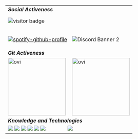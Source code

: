 
<table align="center">
<tbody>
<tr>
<td>
    <i><b>Social Activeness</b></i>

![visitor badge](https://visitor-badge.glitch.me/badge?page_id=Csabusr.visitor-badge)
</td>
</tr>
<tr>
<td>

[![spotify-github-profile](https://spotify-github-profile.vercel.app/api/view?uid=21jhc4sqkncn446f4ekei4izy&cover_image=true&theme=natemoo-re&bar_color=53b14f&bar_color_cover=false)](https://spotify-github-profile.vercel.app/api/view?uid=21jhc4sqkncn446f4ekei4izy&redirect=true)
</td>
<td>

![Discord Banner 2](https://discordapp.com/api/guilds/488813043275268108/widget.png?style=banner2)
</td>
</tr>
<tr>
<td colspan="2" >
<i><b>Git Activeness</b></i>
</td>
</tr>
<tr>
<td>
    <img src="https://github-readme-stats.vercel.app/api/top-langs?username=Csabusr&show_icons=true&locale=en&layout=compact&theme=chartreuse-dark" alt="ovi" height="180" />
</td>
<td style="border-collapse:collapse; border: none !important;">
    <img src="https://github-readme-stats.vercel.app/api?username=Csabusr&show_icons=true&locale=en&theme=chartreuse-dark" alt="ovi" height="180"/>
</td>
</tr>
<tr>
<td colspan="2" >
<i><b>Knowledge and Technologies</b></i>
</td>
</tr>
<tr style="border-collapse:collapse; border: none !important;">
<td colspan="2" style="border-collapse:collapse; border: none !important;">
<img src="https://img.shields.io/badge/c++%20-%2314354C.svg?&style=for-the-badge&logo=c++&logoColor=white">
<img src="https://img.shields.io/badge/csharp%20-%2314354C.svg?&style=for-the-badge&logo=csharp&logoColor=white">
<img src="https://img.shields.io/badge/wpf%20-%2314354C.svg?&style=for-the-badge&logo=&logoColor=white">
<img src="https://img.shields.io/badge/xamarin%20-%2314354C.svg?&style=for-the-badge&logo=xamarin&logoColor=white">
<img src="https://img.shields.io/badge/Java%20-%2314354C.svg?&style=for-the-badge&logo=java&logoColor=white">
<img src="https://img.shields.io/badge/Javascript%20-%2314354C.svg?&style=for-the-badge&logo=javascript&logoColor=white">
<img src="">
<img src="">
<img src="">
<img src="">
<img src="">
<img src="">
<img src="">
<img src="">
<img src="">
<img src="">
<img src="">
<img src="">
<img src="">
<img src="">
<img src="">
<img src="https://img.shields.io/badge/latex%20-%2314354C.svg?&style=for-the-badge&logo=latex&logoColor=white">
</td>
</tr>
</tbody>
</table>
